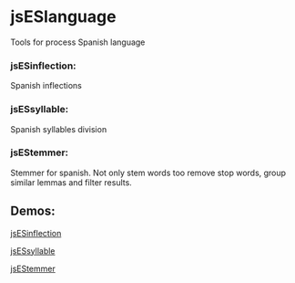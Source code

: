 # jsESlanguage
Tools for process Spanish language

### jsESinflection: 
  Spanish inflections

### jsESsyllable:
Spanish syllables division

### jsEStemmer:
Stemmer for spanish. Not only stem words too remove stop words, group similar lemmas and filter results.



## Demos:
[jsESinflection](https://cubiwan.github.io/jsESlanguage/jsESinflection/index.html)

[jsESsyllable](https://cubiwan.github.io/jsESlanguage/jsESsyllable/index.html)

[jsEStemmer](https://cubiwan.github.io/jsESlanguage/jsEStemmer/index.html)
